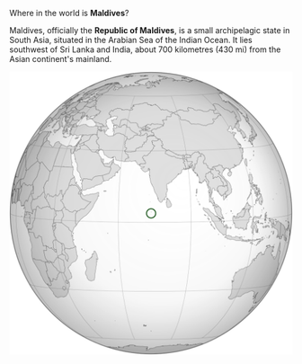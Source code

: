 Where in the world is **Maldives**?
<!--question-->
Maldives, officially the **Republic of Maldives**, is a small archipelagic state in South Asia, situated in the Arabian Sea of the Indian Ocean. It lies southwest of Sri Lanka and India, about 700 kilometres (430 mi) from the Asian continent's mainland.

![Map of Maldives](images/Maldives_(orthographic_projection).svg)